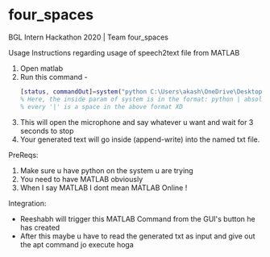 # four_spaces

BGL Intern Hackathon 2020 | Team four_spaces



Usage Instructions regarding usage of speech2text file from MATLAB 

1. Open matlab
2. Run this command - 
    ```Matlab
    [status, commandOut]=system("python C:\Users\akash\OneDrive\Desktop\Hackathon\speech2Text.py a.txt")
    % Here, the inside param of system is in the format: python | absolute path to the python file(speech2text.py) | name of the text file | 
    % every '|' is a space in the above format XD
    ```
3. This will open the microphone and say whatever u want and wait for 3 seconds to stop
4. Your generated text will go inside (append-write) into the named txt file.

PreReqs:
1. Make sure u have python on the system u are trying 
2. You need to have MATLAB obviously
3. When I say MATLAB I dont mean MATLAB Online !

Integration:
- Reeshabh will trigger this MATLAB Command from the GUI's button he has created
- After this maybe u have to read the generated txt as input and give out the apt command jo execute hoga

    
